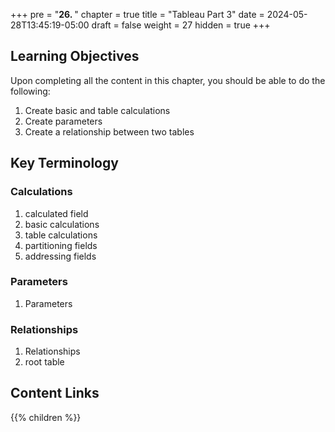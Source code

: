 +++
pre = "<b>26. </b>"
chapter = true
title = "Tableau Part 3"
date = 2024-05-28T13:45:19-05:00
draft = false
weight = 27
hidden = true
+++

## Learning Objectives

Upon completing all the content in this chapter, you should be able to do the following:
1. Create basic and table calculations
1. Create parameters
1. Create a relationship between two tables

## Key Terminology

### Calculations
1. calculated field
1. basic calculations
1. table calculations
1. partitioning fields
1. addressing fields

### Parameters
1. Parameters

### Relationships
1. Relationships
1. root table

## Content Links

{{% children %}}


